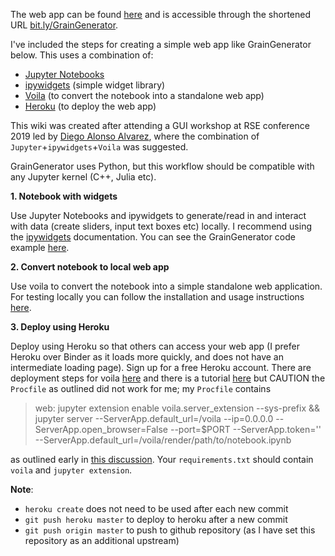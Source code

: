 
The web app can be found [here](https://boiling-peak-32563.herokuapp.com/voila/render/dotspace.ipynb) and is accessible through the shortened URL [bit.ly/GrainGenerator](https://bit.ly/GrainGenerator).

I've included the steps for creating a simple web app like GrainGenerator below. This uses a combination of:
- [Jupyter Notebooks](https://jupyter.org/)
- [ipywidgets](https://ipywidgets.readthedocs.io/en/latest/) (simple widget library)
- [Voila](https://github.com/QuantStack/voila) (to convert the notebook into a standalone web app)
- [Heroku](https://www.heroku.com/) (to deploy the web app)

This wiki was created after attending a GUI workshop at RSE conference 2019 led by [Diego Alonso Alvarez](https://www.imperial.ac.uk/people/d.alonso-alvarez), where the combination of `Jupyter`+`ipywidgets`+`Voila` was suggested. 

GrainGenerator uses Python, but this workflow should be compatible with any Jupyter kernel (C++, Julia etc).

**1. Notebook with widgets**

Use Jupyter Notebooks and ipywidgets to generate/read in and interact with data (create sliders, input text boxes etc) locally. I recommend using the [ipywidgets](https://ipywidgets.readthedocs.io/en/latest/) documentation. You can see the GrainGenerator code example [here](https://github.com/lucydot/dotspace_heroku/blob/master/dotspace.ipynb).

**2. Convert notebook to local web app**

Use voila to convert the notebook into a simple standalone web application. For testing locally you can follow the installation and usage instructions [here](https://voila.readthedocs.io/en/latest/using.html).

**3. Deploy using Heroku**

Deploy using Heroku so that others can access your web app (I prefer Heroku over Binder as it loads more quickly, and does not have an intermediate loading page). Sign up for a free Heroku account. There are deployment steps for voila [here](https://voila.readthedocs.io/en/latest/deploy.html) and there is a tutorial [here](https://github.com/martinRenou/voila-heroku) but CAUTION the `Procfile` as outlined did not work for me; my `Procfile` contains

> web: jupyter extension enable voila.server_extension --sys-prefix && jupyter server --ServerApp.default_url=/voila --ip=0.0.0.0 --ServerApp.open_browser=False --port=$PORT --ServerApp.token='' --ServerApp.default_url=/voila/render/path/to/notebook.ipynb

as outlined early in [this discussion](https://github.com/QuantStack/voila/issues/184). Your `requirements.txt` should contain `voila` and `jupyter extension`.


**Note**: 

* `heroku create` does not need to be used after each new commit
* `git push heroku master` to deploy to heroku after a new commit
* `git push origin master` to push to github repository (as I have set this repository as an additional upstream)



